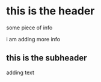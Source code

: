 # this is the header 

some piece of info 

i am adding more info

## this is the subheader 

adding text 
